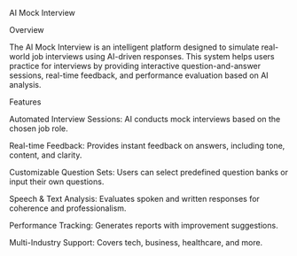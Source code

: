 AI Mock Interview

Overview

The AI Mock Interview is an intelligent platform designed to simulate real-world job interviews using AI-driven responses. This system helps users practice for interviews by providing interactive question-and-answer sessions, real-time feedback, and performance evaluation based on AI analysis.

Features

Automated Interview Sessions: AI conducts mock interviews based on the chosen job role.

Real-time Feedback: Provides instant feedback on answers, including tone, content, and clarity.

Customizable Question Sets: Users can select predefined question banks or input their own questions.

Speech & Text Analysis: Evaluates spoken and written responses for coherence and professionalism.

Performance Tracking: Generates reports with improvement suggestions.

Multi-Industry Support: Covers tech, business, healthcare, and more.
